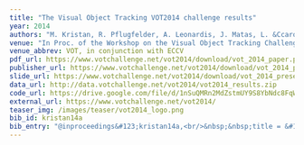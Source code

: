 ```yaml
---
title: "The Visual Object Tracking VOT2014 challenge results"
year: 2014
authors: "M. Kristan, R. Pflugfelder, A. Leonardis, J. Matas, L. &Ccaron;ehovin, G. Nebehay, <i>et al.</i>"
venue: "In Proc. of the Workshop on the Visual Object Tracking Challenge"
venue_abbrev: VOT, in conjunction with ECCV
pdf_url: https://www.votchallenge.net/vot2014/download/vot_2014_paper.pdf
publisher_url: https://www.votchallenge.net/vot2014/download/vot_2014_paper.pdf
slide_url: https://www.votchallenge.net/vot2014/download/vot_2014_presentation.pdf
data_url: http://data.votchallenge.net/vot2014/vot2014_results.zip
code_url: https://drive.google.com/file/d/1nSuQMRn2MdZstmUY9S8YbNdc8FqWiL2O/view?usp=sharing
external_url: https://www.votchallenge.net/vot2014/
teaser_img: /images/teaser/vot2014_logo.png
bib_id: kristan14a
bib_entry: "@inproceedings&#123;kristan14a,<br/>&nbsp;&nbsp;title = &#123;&#123;The Visual Object Tracking VOT2014 challenge results&#125;&#125;,<br/>&nbsp;&nbsp;author = &#123;Matej Kristan and Roman Pflugfelder and Ale&#92;v&#123;s&#125; Leonardis and Ji&#92;v&#123;r&#125;&#123;&#92;'i&#125; Matas and Luka &#92;v&#123;C&#125;ehovin and Georg Nebehay and others&#125;,<br/>&nbsp;&nbsp;booktitle = &#123;Proc. of the Workshop on the Visual Object Tracking Challenge (VOT, in conjunction with ECCV)&#125;,<br/>&nbsp;&nbsp;year = &#123;2014&#125;<br/>&#125;"
---
```

